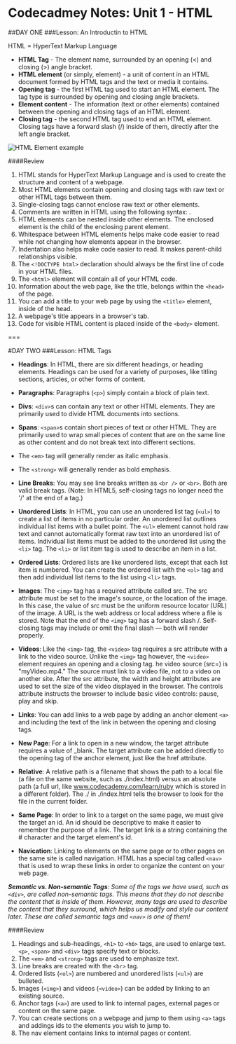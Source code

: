 # Codecadmey Notes: Unit 1 - HTML

##DAY ONE
###Lesson: An Introductin to HTML

HTML = HyperText Markup Language

* **HTML Tag** - The element name, surrounded by an opening (<) and closing (>) angle bracket.
* **HTML element** (or simply, element) - a unit of content in an HTML document formed by HTML tags and the text or media it contains.
* **Opening tag** - the first HTML tag used to start an HTML element. The tag type is surrounded by opening and closing angle brackets.
* **Element content** - The information (text or other elements) contained between the opening and closing tags of an HTML element.
* **Closing tag** - the second HTML tag used to end an HTML element. Closing tags have a forward slash (/) inside of them, directly after the left angle bracket.

![HTML Element example][html-element-example]

####Review

1. HTML stands for HyperText Markup Language and is used to create the structure and content of a webpage.
2. Most HTML elements contain opening and closing tags with raw text or other HTML tags between them.
3. Single-closing tags cannot enclose raw text or other elements.
4. Comments are written in HTML using the following syntax: <!-- comment -->.
5. HTML elements can be nested inside other elements. The enclosed element is the child of the enclosing parent element.
6. Whitespace between HTML elements helps make code easier to read while not changing how elements appear in the browser.
7. Indentation also helps make code easier to read. It makes parent-child relationships visible.
8. The `<!DOCTYPE html>` declaration should always be the first line of code in your HTML files.
9. The `<html>` element will contain all of your HTML code.
10. Information about the web page, like the title, belongs within the `<head>` of the page.
11. You can add a title to your web page by using the `<title>` element, inside of the head.
12. A webpage's title appears in a browser's tab.
13. Code for visible HTML content is placed inside of the `<body>` element.

===

#DAY TWO
###Lesson: HTML Tags

* **Headings**: In HTML, there are six different headings, or heading elements. Headings can be used for a variety of purposes, like titling sections, articles, or other forms of content.

* **Paragraphs**: Paragraphs (`<p>`) simply contain a block of plain text.
* **Divs**: `<div>`s can contain any text or other HTML elements. They are primarily used to divide HTML documents into sections.
* **Spans**: `<span>`s contain short pieces of text or other HTML. They are primarily used to wrap small pieces of content that are on the same line as other content and do not break text into different sections.

* The `<em>` tag will generally render as italic emphasis.
* The `<strong>` will generally render as bold emphasis.

* **Line Breaks**: You may see line breaks written as `<br />` or `<br>`. Both are valid break tags. (Note: In HTML5, self-closing tags no longer need the '/' at the end of a tag.)

* **Unordered Lists**: In HTML, you can use an unordered list tag (`<ul>`) to create a list of items in no particular order. An unordered list outlines individual list items with a bullet point. The `<ul>` element cannot hold raw text and cannot automatically format raw text into an unordered list of items. Individual list items must be added to the unordered list using the `<li>` tag. The `<li>` or list item tag is used to describe an item in a list.
* **Ordered Lists**: Ordered lists are like unordered lists, except that each list item is numbered. You can create the ordered list with the `<ol>` tag and then add individual list items to the list using `<li>` tags.

* **Images**: The `<img>` tag has a required attribute called src. The src attribute must be set to the image's source, or the location of the image. In this case, the value of src must be the uniform resource locator (URL) of the image. A URL is the web address or local address where a file is stored. Note that the end of the `<img>` tag has a forward slash /. Self-closing tags may include or omit the final slash — both will render properly.
* **Videos**: Like the `<img>` tag, the `<video>` tag requires a src attribute with a link to the video source. Unlike the `<img>` tag however, the `<video>` element requires an opening and a closing tag. he video source (src=) is "myVideo.mp4." The source must link to a video file, not to a video on another site. After the src attribute, the width and height attributes are used to set the size of the video displayed in the browser. The controls attribute instructs the browser to include basic video controls: pause, play and skip. 

* **Links**: You can add links to a web page by adding an anchor element `<a>` and including the text of the link in between the opening and closing tags.
* **New Page**: For a link to open in a new window, the target attribute requires a value of _blank. The target attribute can be added directly to the opening tag of the anchor element, just like the href attribute.
* **Relative**: A relative path is a filename that shows the path to a local file (a file on the same website, such as ./index.html) versus an absolute path (a full url, like www.codecademy.com/learn/ruby which is stored in a different folder). The ./ in ./index.html tells the browser to look for the file in the current folder.
* **Same Page**: In order to link to a target on the same page, we must give the target an id. An id should be descriptive to make it easier to remember the purpose of a link. The target link is a string containing the # character and the target element's id.
* **Navication**: Linking to elements on the same page or to other pages on the same site is called navigation. HTML has a special tag called `<nav>` that is used to wrap these links in order to organize the content on your web page.

_**Semantic vs. Non-semantic Tags**: Some of the tags we have used, such as `<div>`, are called non-semantic tags. This means that they do not describe the content that is inside of them. However, many tags are used to describe the content that they surround, which helps us modify and style our content later. These are called semantic tags and `<nav>` is one of them!_

####Review

1. Headings and sub-headings, `<h1>` to `<h6>` tags, are used to enlarge text.
`<p>`, `<span>` and `<div>` tags specify text or blocks.
1. The `<em>` and `<strong>` tags are used to emphasize text.
1. Line breaks are created with the `<br>` tag.
1. Ordered lists (`<ol>`) are numbered and unordered lists (`<ul>`) are bulleted.
1. Images (`<img>`) and videos (`<video>`) can be added by linking to an existing source.
1. Anchor tags (`<a>`) are used to link to internal pages, external pages or content on the same page.
1. You can create sections on a webpage and jump to them using `<a>` tags and addings ids to the elements you wish to jump to.
1. The nav element contains links to internal pages or content.



<!-- Image Files -->

[html-element-example]: https://s3.amazonaws.com/codecademy-content/courses/web-101/htmlcss1-diagram__htmlanatomy.svg